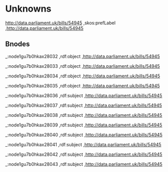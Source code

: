# Unknowns

<http://data.parliament.uk/bills/54945> ,skos:prefLabel ,http://data.parliament.uk/bills/54945

## Bnodes

_:node1gu7b0hkax28032 ,rdf:object ,<http://data.parliament.uk/bills/54945>

_:node1gu7b0hkax28033 ,rdf:object ,<http://data.parliament.uk/bills/54945>

_:node1gu7b0hkax28034 ,rdf:object ,<http://data.parliament.uk/bills/54945>

_:node1gu7b0hkax28035 ,rdf:object ,<http://data.parliament.uk/bills/54945>

_:node1gu7b0hkax28036 ,rdf:subject ,<http://data.parliament.uk/bills/54945>

_:node1gu7b0hkax28037 ,rdf:subject ,<http://data.parliament.uk/bills/54945>

_:node1gu7b0hkax28038 ,rdf:subject ,<http://data.parliament.uk/bills/54945>

_:node1gu7b0hkax28039 ,rdf:subject ,<http://data.parliament.uk/bills/54945>

_:node1gu7b0hkax28040 ,rdf:subject ,<http://data.parliament.uk/bills/54945>

_:node1gu7b0hkax28041 ,rdf:subject ,<http://data.parliament.uk/bills/54945>

_:node1gu7b0hkax28042 ,rdf:subject ,<http://data.parliament.uk/bills/54945>

_:node1gu7b0hkax28043 ,rdf:subject ,<http://data.parliament.uk/bills/54945>

